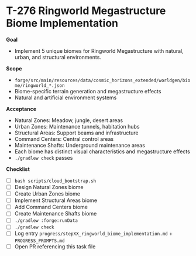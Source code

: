 # T-276 Ringworld Megastructure Biome Implementation

**Goal**

- Implement 5 unique biomes for Ringworld Megastructure with natural, urban, and structural environments.

**Scope**

- `forge/src/main/resources/data/cosmic_horizons_extended/worldgen/biome/ringworld_*.json`
- Biome-specific terrain generation and megastructure effects
- Natural and artificial environment systems

**Acceptance**

- Natural Zones: Meadow, jungle, desert areas
- Urban Zones: Maintenance tunnels, habitation hubs
- Structural Areas: Support beams and infrastructure
- Command Centers: Central control areas
- Maintenance Shafts: Underground maintenance areas
- Each biome has distinct visual characteristics and megastructure effects
- `./gradlew check` passes

**Checklist**

- [ ] `bash scripts/cloud_bootstrap.sh`
- [ ] Design Natural Zones biome
- [ ] Create Urban Zones biome
- [ ] Implement Structural Areas biome
- [ ] Add Command Centers biome
- [ ] Create Maintenance Shafts biome
- [ ] `./gradlew :forge:runData`
- [ ] `./gradlew check`
- [ ] Log entry `progress/stepXX_ringworld_biome_implementation.md` + `PROGRESS_PROMPTS.md`
- [ ] Open PR referencing this task file
